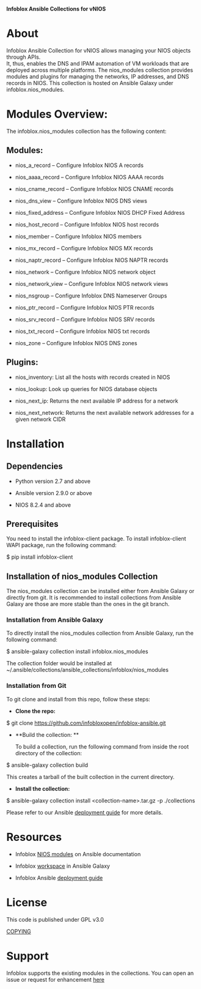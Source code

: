 **Infoblox Ansible Collections for vNIOS**

About 
======

Infoblox Ansible Collection for vNIOS allows managing your NIOS objects
through APIs.\
It, thus, enables the DNS and IPAM automation of VM workloads that are
deployed across multiple platforms. The nios\_modules collection
provides modules and plugins for managing the networks, IP addresses,
and DNS records in NIOS. This collection is hosted on Ansible Galaxy
under infoblox.nios\_modules.

Modules Overview:
=================

The infoblox.nios\_modules collection has the following content:

Modules:
--------

-   nios\_a\_record – Configure Infoblox NIOS A records

-   nios\_aaaa\_record – Configure Infoblox NIOS AAAA records

-   nios\_cname\_record – Configure Infoblox NIOS CNAME records

-   nios\_dns\_view – Configure Infoblox NIOS DNS views

-   nios\_fixed\_address – Configure Infoblox NIOS DHCP Fixed Address

-   nios\_host\_record – Configure Infoblox NIOS host records

-   nios\_member – Configure Infoblox NIOS members

-   nios\_mx\_record – Configure Infoblox NIOS MX records

-   nios\_naptr\_record – Configure Infoblox NIOS NAPTR records

-   nios\_network – Configure Infoblox NIOS network object

-   nios\_network\_view – Configure Infoblox NIOS network views

-   nios\_nsgroup – Configure Infoblox DNS Nameserver Groups

-   nios\_ptr\_record – Configure Infoblox NIOS PTR records

-   nios\_srv\_record – Configure Infoblox NIOS SRV records

-   nios\_txt\_record – Configure Infoblox NIOS txt records

-   nios\_zone – Configure Infoblox NIOS DNS zones

Plugins:
--------

-   nios\_inventory: List all the hosts with records created in NIOS

-   nios\_lookup: Look up queries for NIOS database objects

-   nios\_next\_ip: Returns the next available IP address for a network

-   nios\_next\_network: Returns the next available network addresses
    for a given network CIDR

Installation 
=============

Dependencies
------------

-   Python version 2.7 and above

-   Ansible version 2.9.0 or above

-   NIOS 8.2.4 and above

Prerequisites
-------------

You need to install the infoblox-client package. To install
infoblox-client WAPI package, run the following command:

\$ pip install infoblox-client

Installation of nios\_modules Collection
----------------------------------------

The nios\_modules collection can be installed either from Ansible Galaxy
or directly from git. It is recommended to install collections from
Ansible Galaxy are those are more stable than the ones in the git
branch.

### Installation from Ansible Galaxy

To directly install the nios\_modules collection from Ansible Galaxy,
run the following command:

\$ ansible-galaxy collection install infoblox.nios\_modules

The collection folder would be installed at
\~/.ansible/collections/ansible\_collections/infoblox/nios\_modules

### Installation from Git

To git clone and install from this repo, follow these steps:

-   **Clone the repo:**

\$ git clone
https://github.com/infobloxopen/infoblox-ansible.git

-   **Build the collection: **

    To build a collection, run the following command from inside the
    root directory of the collection:

\$ ansible-galaxy collection build

This creates a tarball of the built collection in the current directory.

-   **Install the collection:**

\$ ansible-galaxy collection install &lt;collection-name&gt;.tar.gz -p
./collections

Please refer to our Ansible [deployment
guide](https://www.infoblox.com/wp-content/uploads/infoblox-deployment-guide-infoblox-and-ansible-integration.pdf)
for more details.

Resources
=========

-   Infoblox [NIOS
    modules](https://docs.ansible.com/ansible/latest/scenario_guides/guide_infoblox.html)
    on Ansible documentation

-   Infoblox [workspace](https://galaxy.ansible.com/infoblox) in Ansible
    Galaxy

-   Infoblox Ansible [deployment
    guide](https://www.infoblox.com/wp-content/uploads/infoblox-deployment-guide-infoblox-and-ansible-integration.pdf)

License
=======

This code is published under GPL v3.0

[COPYING](https://github.com/infobloxopen/infoblox-ansible/blob/master/COPYING)

Support
=======

Infoblox supports the existing modules in the collections. You can open
an issue or request for enhancement
[here](https://github.com/infobloxopen/infoblox-ansible/issues)
